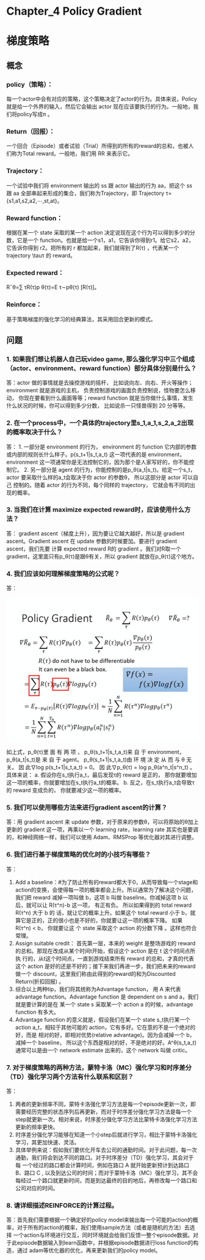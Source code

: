 
# Chapter_4 Policy Gradient 
# 梯度策略

## 概念
### policy（策略）：
  每一个actor中会有对应的策略，这个策略决定了actor的行为。具体来说，Policy 就是给一个外界的输入，然后它会输出 actor 现在应该要执行的行为。一般地，我们将policy写成π 。
### Return（回报）： 
  一个回合（Episode）或者试验（Trial）所得到的所有的reward的总和，也被人们称为Total reward。一般地，我们用 RR 来表示它。
### Trajectory：
  一个试验中我们将 environment 输出的 ss 跟 actor 输出的行为 aa，把这个 ss 跟 aa 全部串起来形成的集合，我们称为Trajectory，即  Trajectory τ={s1,a1,s2,a2,⋯,st,at}。
### Reward function：
  根据在某一个 state 采取的某一个 action 决定说现在这个行为可以得到多少的分数，它是一个 function。也就是给一个s1，a1，它告诉你得到r1。给它s2，a2，它告诉你得到 r2。把所有的 r 都加起来，我们就得到了R(τ) ，代表某一个 trajectory \tauτ 的 reward。
### Expected reward： 
  Rˉθ=∑ τR(τ)p θ(τ)=E τ∼pθ(τ)	[R(τ)]。
### Reinforce：
  基于策略梯度的强化学习的经典算法，其采用回合更新的模式。

## 问题
###  1. 如果我们想让机器人自己玩video game, 那么强化学习中三个组成（actor、environment、reward function）部分具体分别是什么？
答：actor 做的事情就是去操控游戏的摇杆， 比如说向左、向右、开火等操作；environment 就是游戏的主机， 负责控制游戏的画面负责控制说，怪物要怎么移
动， 你现在要看到什么画面等等；reward function 就是当你做什么事情，发生什么状况的时候，你可以得到多少分数， 比如说杀一只怪兽得到 20 分等等。
###  2. 在一个process中，一个具体的trajectory里s_1,a_1,s_2,a_2出现的概率取决于什么？
答： 1. 一部分是 environment 的行为， environment 的 function 它内部的参数或内部的规则长什么样子。p(s_t+1|s_t,a_t) 这一项代表的是 environment， environment
这一项通常你是无法控制它的，因为那个是人家写好的，你不能控制它。
  2. 另一部分是 agent 的行为，你能控制的是p_θ(a_t|s_t)。给定一个s_t， actor 要采取什么样的a_t会取决于你 actor 的参数θ， 所以这部分是 actor 可以自己
控制的。随着 actor 的行为不同，每个同样的 trajectory， 它就会有不同的出现的概率。
###  3. 当我们在计算 maximize expected reward时，应该使用什么方法？
答： gradient ascent（梯度上升），因为要让它越大越好，所以是 gradient ascent。Gradient ascent 在 update 参数的时候要加。要进行 gradient ascent，我们先要
计算 expected reward R的 gradient 。我们对R取一个 gradient，这里面只有p_θ(τ)是跟θ有关，所以 gradient 就放在p_θ(τ)这个地方。
###  4. 我们应该如何理解梯度策略的公式呢？
  答：
  
  ![](https://github.com/Herrhub/Deep-Reinforcement-Learning/blob/main/images/4.7.png)
  
  如上式，p_θ(τ)里 面 有 两 项 ， p_θ(s_t+1|s_t,a_t)来 自 于 environment， p_θ(a_t|s_t)是 来 自 于 agent。 p_θ(s_t+1|s_t,a_t)由 环 境 决 定 从 而 与 θ 无 关。
  因 此∇log p(s_t+1|s_t,a_t) = 0。 因 此∇p_θ(τ) = log p_θ(a^n_t|s^n_t) 。
  具体来说：
    a. 假设你在s_t执行a_t，最后发现τ的 reward 是正的， 那你就要增加这一项的概率，你就要增加在s_t执行a_t的概率。
    b. 反之，在s_t执行a_t会导致τ的 reward 变成负的， 你就要减少这一项的概率。
###  5. 我们可以使用哪些方法来进行gradient ascent的计算？
答：用 gradient ascent 来 update 参数，对于原来的参数θ，可以将原始的θ加上更新的 gradient 这一项，再乘以一个 learning rate，learning rate 其实也是要调
的，和神经网络一样，我们可以使用 Adam、RMSProp 等优化器对其进行调整。
###  6. 我们进行基于梯度策略的优化时的小技巧有哪些？
答：
  1. Add a baseline：#为了防止所有的reward都大于0，从而导致每一个stage和action的变换，会使得每一项的概率都会上升。所以通常为了解决这个问题，我们把
reward 减掉一项叫做 b，这项 b 叫做 baseline。你减掉这项 b 以后，就可以让 R(τ^n)-b 这一项， 有正有负。 所以如果得到的 total reward R(τ^n) 大于 b 的
话，就让它的概率上升。如果这个 total reward 小于 b，就算它是正的，正的很小也是不好的，你就要让这一项的概率下降。 如果 R(τ^n) < b， 你就要让这
个 state 采取这个 action 的分数下降 。这样也符合常理。
  2. Assign suitable credit： 首先第一层，本来的 weight 是整场游戏的 reward 的总和。那现在改成从某个时间t开始，假设这个 action 是在 t 这个时间点所执
行的，从t这个时间点，一直到游戏结束所有 reward 的总和，才真的代表这个 action 是好的还是不好的；接下来我们再进一步，我们把未来的reward做一个
discount，这里我们称由此得到的reward的和为Discounted Return(折扣回报) 。
  3. 综合以上两种tip，我们将其统称为Advantage function， 用 A 来代表 advantage function。Advantage function 是 dependent on s and a，我们就是要计算的是在
某一个 state s 采取某一个 action a 的时候，advantage function 有多大。
  4. Advantage function 的意义就是，假设我们在某一个 state s_t执行某一个 action a_t，相较于其他可能的 action，它有多好。它在意的不是一个绝对的好，而是
相对的好，即相对优势(relative advantage)。因为会减掉一个 b，减掉一个 baseline， 所以这个东西是相对的好，不是绝对的好。A^θ(s_t,a_t)通常可以是由一个
network estimate 出来的，这个 network 叫做 critic。
###  7. 对于梯度策略的两种方法，蒙特卡洛（MC）强化学习和时序差分（TD）强化学习两个方法有什么联系和区别？
答：
  1. 两者的更新频率不同，蒙特卡洛强化学习方法是每一个episode更新一次，即需要经历完整的状态序列后再更新，而对于时序差分强化学习方法是每一个
step就更新一次。相对来说，时序差分强化学习方法比蒙特卡洛强化学习方法更新的频率更快。
  2. 时序差分强化学习能够在知道一个小step后就进行学习，相比于蒙特卡洛强化学习，其更加快速、灵活。
  3. 具体举例来说：假如我们要优化开车去公司的通勤时间。对于此问题，每一次通勤，我们将会到达不同的路口。对于时序差分（TD）强化学习，其会对于每
一个经过的路口都会计算时间，例如在路口 A 就开始更新预计到达路口 B、路口 C , 以及到达公司的时间；而对于蒙特卡洛（MC）强化学习，其不会
每经过一个路口就更新时间，而是到达最终的目的地后，再修改每一个路口和公司对应的时间。
###  8. 请详细描述REINFORCE的计算过程。
答：首先我们需要根据一个确定好的policy model来输出每一个可能的action的概率，对于所有的action的概率，我们使用sample方法（或者是随机的方法）去选择
一个action与环境进行交互，同时环境就会给我们反馈一整个episode数据。对于此episode数据输入到learn函数中，并根据episode数据进行loss function的构造，通过
adam等优化器的优化，再来更新我们的policy model。
